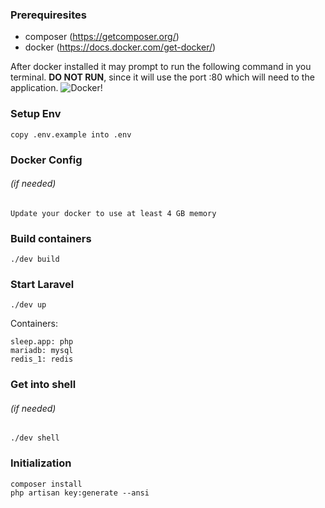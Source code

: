 ### Prerequiresites

- composer (https://getcomposer.org/)
- docker (https://docs.docker.com/get-docker/)

After docker installed it may prompt to run the following command in you terminal. **DO NOT RUN**, since it will use the port :80 which will need to the application.
![Docker!](https://user-images.githubusercontent.com/207759/84058442-872ae280-a9b9-11ea-9853-6899721d7213.png)

### Setup Env

```
copy .env.example into .env
```

### Docker Config
###### (if needed)
```
Update your docker to use at least 4 GB memory
```


### Build containers

```
./dev build
```

### Start Laravel

```
./dev up
```

Containers:

```
sleep.app: php
mariadb: mysql
redis_1: redis
```

### Get into shell
###### (if needed)
```
./dev shell
```

### Initialization

```
composer install
php artisan key:generate --ansi
```

